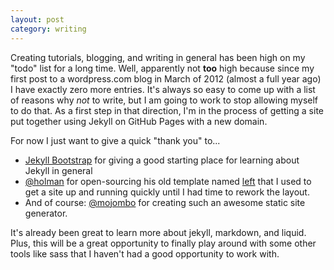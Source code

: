 ```yaml
---
layout: post
category: writing
---
```


Creating tutorials, blogging, and writing in general has been high on my "todo" list for a long time. Well, apparently not **too** high because since my first post to a wordpress.com blog in March of 2012 (almost a full year ago) I have exactly zero more entries. It's always so easy to come up with a list of reasons why *not* to write, but I am going to work to stop allowing myself to do that. As a first step in that direction, I'm in the process of getting a site put together using Jekyll on GitHub Pages with a new domain.

For now I just want to give a quick "thank you" to...
* [Jekyll Bootstrap](http://jekyllbootstrap.com/) for giving a good starting place for learning about Jekyll in general
* [@holman](http://twitter.com/holman) for open-sourcing his old template named [left](https://github.com/holman/left) that I used to get a site up and running quickly until I had time to rework the layout.
* And of course: [@mojombo](https://github.com/mojombo/) for creating such an awesome static site generator.

It's already been great to learn more about jekyll, markdown, and liquid. Plus, this will be a great opportunity to finally play around with some other tools like sass that I haven't had a good opportunity to work with.